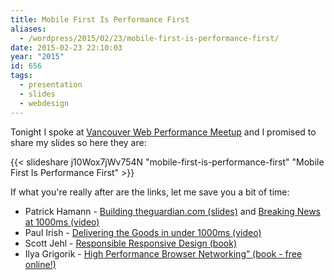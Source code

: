 ```yaml
---
title: Mobile First Is Performance First
aliases:
  - /wordpress/2015/02/23/mobile-first-is-performance-first/
date: 2015-02-23 22:10:03
year: "2015"
id: 656
tags:
  - presentation
  - slides
  - webdesign
---
```


Tonight I spoke at [Vancouver Web Performance Meetup](https://www.meetup.com/Vancouver-Web-Performance/) and I promised to share my slides so here they are:

{{< slideshare j10Wox7jWv754N "mobile-first-is-performance-first" "Mobile First Is Performance First" >}}

If what you're really after are the links, let me save you a bit of time:

* Patrick Hamann - [Building theguardian.com (slides)](https://speakerdeck.com/patrickhamann/building-theguardian-dot-com) and [Breaking News at 1000ms (video)](https://www.youtube.com/watch?v=dfweWyVScaI)
* Paul Irish - [Delivering the Goods in under 1000ms (video)](https://docs.google.com/presentation/d/1MtDBNTH1g7CZzhwlJ1raEJagA8qM3uoV7ta6i66bO2M/present#slide=id.g3eb97ca8f_10)
* Scott Jehl - [Responsible Responsive Design (book)](https://abookapart.com/products/responsible-responsive-design)
* Ilya Grigorik - [High Performance Browser Networking” (book - free online!)](http://chimera.labs.oreilly.com/books/1230000000545/index.html)
